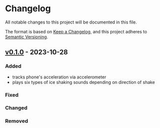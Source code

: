 # Changelog

All notable changes to this project will be documented in this file.

The format is based on [Keep a Changelog](https://keepachangelog.com/en/1.0.0/),
and this project adheres to [Semantic Versioning](https://semver.org/spec/v2.0.0.html).

## [v0.1.0](https://github.com/vivian-dai/CupOfIce/releases/tag/v0.1.0) - 2023-10-28
### Added
- tracks phone's acceleration via accelerometer
- plays six types of ice shaking sounds depending on direction of shake
### Fixed
### Changed
### Removed
